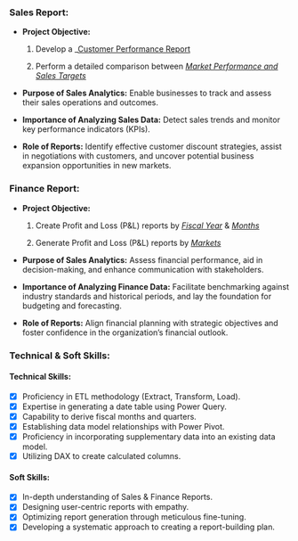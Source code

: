 ### Sales Report:

- **Project Objective:**
  
  1. Develop a _[Customer Performance Report](https://github.com/Niraj-Mittapelly/Excel_sales_analytics/blob/main/Customer%20performance%20project.pdf)

  2. Perform a detailed comparison between _[Market Performance and Sales Targets](https://github.com/bichakshansahu/Excel_Sales_Analytics/blob/main/Market%20Performance%20vs%20Target%20Report.pdf)_

- **Purpose of Sales Analytics:** Enable businesses to track and assess their sales operations and outcomes.

- **Importance of Analyzing Sales Data:** Detect sales trends and monitor key performance indicators (KPIs).

- **Role of Reports:** Identify effective customer discount strategies, assist in negotiations with customers, and uncover potential business expansion opportunities in new markets.

### Finance Report:

- **Project Objective:**

  1. Create Profit and Loss (P&L) reports by _[Fiscal Year](https://github.com/bichakshansahu/Excel_Sales_Analytics/blob/main/P%26L%20Statement%20by%20Fiscal%20Year.pdf)_ & _[Months](https://github.com/bichakshansahu/Excel_Sales_Analytics/blob/main/P%26L%20Statement%20by%20Months.pdf)_

  2. Generate Profit and Loss (P&L) reports by _[Markets](https://github.com/bichakshansahu/Excel_Sales_Analytics/blob/main/P%26L%20Statement%20by%20Markets.pdf)_

- **Purpose of Sales Analytics:** Assess financial performance, aid in decision-making, and enhance communication with stakeholders.

- **Importance of Analyzing Finance Data:** Facilitate benchmarking against industry standards and historical periods, and lay the foundation for budgeting and forecasting.

- **Role of Reports:** Align financial planning with strategic objectives and foster confidence in the organization’s financial outlook.

### Technical & Soft Skills:

#### Technical Skills:
- [x] Proficiency in ETL methodology (Extract, Transform, Load).
- [x] Expertise in generating a date table using Power Query.
- [x] Capability to derive fiscal months and quarters.
- [x] Establishing data model relationships with Power Pivot.
- [x] Proficiency in incorporating supplementary data into an existing data model.
- [x] Utilizing DAX to create calculated columns.

#### Soft Skills:
- [x] In-depth understanding of Sales & Finance Reports.
- [x] Designing user-centric reports with empathy.
- [x] Optimizing report generation through meticulous fine-tuning.
- [x] Developing a systematic approach to creating a report-building plan.
